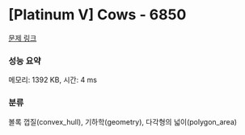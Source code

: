 # [Platinum V] Cows - 6850 

[문제 링크](https://www.acmicpc.net/problem/6850) 

### 성능 요약

메모리: 1392 KB, 시간: 4 ms

### 분류

볼록 껍질(convex_hull), 기하학(geometry), 다각형의 넓이(polygon_area)

